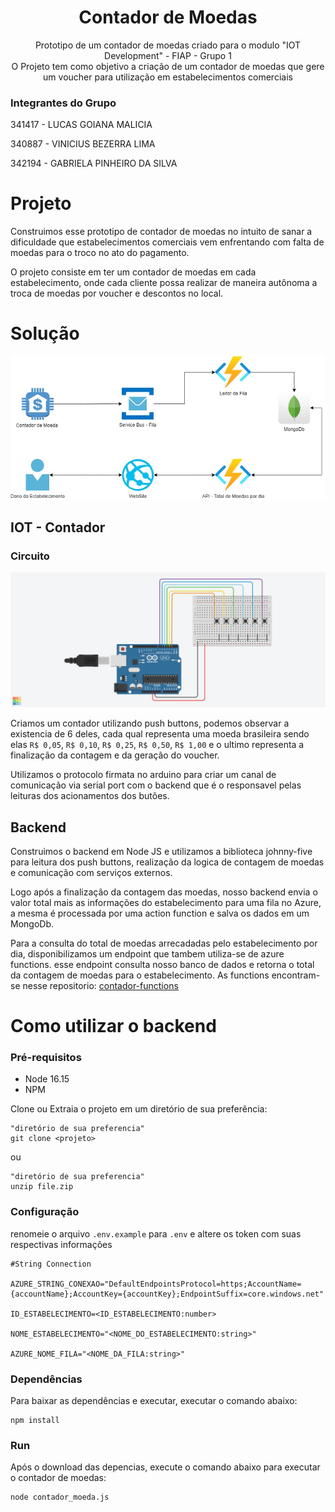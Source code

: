 


<h1 align="center"> Contador de Moedas </a>  </h1>
 <p align="center"> Prototipo de um contador de moedas criado para o modulo "IOT Development" - FIAP - Grupo 1 <br> O Projeto tem como objetivo a criação de um contador de moedas que gere um voucher para utilização em estabelecimentos comerciais</p>

###  Integrantes do Grupo<Br>
341417 - LUCAS GOIANA MALICIA

340887 - VINICIUS BEZERRA LIMA

342194 - GABRIELA PINHEIRO DA SILVA

# Projeto
Construimos esse prototipo de contador de moedas no intuito de sanar a dificuldade que estabelecimentos comerciais vem enfrentando com falta de moedas para o troco no ato do pagamento.

O projeto consiste em ter um contador de moedas em cada estabelecimento, onde cada cliente possa realizar de maneira autônoma a troca de moedas por voucher e descontos no local.


# Solução
![desenho solucao](https://github.com/vinbeze/contador-moeda/blob/main/contador_moeda.jpg)



## IOT - Contador

### Circuito 

![contador de moeda](https://github.com/vinbeze/contador-moeda/blob/main/contador_moeda_circuito.png)

Criamos um contador utilizando push buttons, podemos observar a existencia de 6 deles, cada qual representa uma moeda brasileira sendo elas `R$ 0,05`, `R$ 0,10`, `R$ 0,25`, `R$ 0,50`, `R$ 1,00` e o ultimo representa a finalização da contagem e da geração do voucher.

Utilizamos o protocolo firmata no arduino para criar um canal de comunicação via serial port com o backend que é o responsavel pelas leituras dos acionamentos dos butões.

## Backend

Construimos o backend em Node JS e utilizamos a biblioteca johnny-five para leitura dos push buttons, realização da logica de contagem de moedas e comunicação com serviços externos.

Logo após a finalização da contagem das moedas, nosso backend envia o valor total mais as informações do estabelecimento para uma fila no Azure, a mesma é processada por uma action function e salva os dados em um MongoDb.

Para a consulta do total de moedas arrecadadas pelo estabelecimento por dia, disponibilizamos um endpoint que tambem utiliza-se de azure functions. esse endpoint consulta nosso banco de dados e retorna o total da contagem de moedas para o estabelecimento.
As functions encontram-se nesse repositorio: [contador-functions](https://github.com/vinbeze/contador-functions)


# Como utilizar o backend

### Pré-requisitos

 - Node 16.15
 - NPM
 
 <p> Clone ou Extraia o projeto em um diretório de sua preferência:</p>
 
    "diretório de sua preferencia"
    git clone <projeto>
    
ou

	"diretório de sua preferencia"
	unzip file.zip

    
### Configuração
renomeie o arquivo `.env.example` para  `.env` e altere os token com suas respectivas informações


	#String Connection

	AZURE_STRING_CONEXAO="DefaultEndpointsProtocol=https;AccountName={accountName};AccountKey={accountKey};EndpointSuffix=core.windows.net"

	ID_ESTABELECIMENTO=<ID_ESTABELECIMENTO:number>

	NOME_ESTABELECIMENTO="<NOME_DO_ESTABELECIMENTO:string>"

	AZURE_NOME_FILA="<NOME_DA_FILA:string>"
	


### Dependências
Para baixar as dependências e executar, executar o comando abaixo:

    npm install 

### Run
Após o download das depencias,  execute o comando abaixo para executar o contador de moedas:

	node contador_moeda.js



